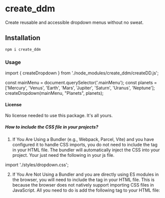 # create_ddm

Create reusable and accessible dropdown menus without no sweat.


## Installation

```bash
npm i create_ddm
```

### Usage

import { createDropdown } from './node_modules/create_ddm/createDD.js';

const mainMenu = document.querySelector('.mainMenu');
const planets = ['Mercury', 'Venus', 'Earth', 'Mars', 'Jupiter', 'Saturn', 'Uranus', 'Neptune'];
createDropdown(mainMenu, "Planets", planets);


#### License

No license needed to use this package. It's all yours.


##### How to include the CSS file in your projects?

1. If You Are Using a Bundler (e.g., Webpack, Parcel, Vite) and you have configured it to handle CSS imports, you do not need to include the <link> tag in your HTML file. The bundler will automatically inject the CSS into your project. Your just need the following in your js file.

import './styles/dropdown.css'; 

2. If You Are Not Using a Bundler and you are directly using ES modules in the browser, you will need to include the <link> tag in your HTML file. This is because the browser does not natively support importing CSS files in JavaScript. All you need to do is add the following <link> tag to your HTML file:

<link rel="stylesheet" href="node_modules/create-dropdown/styles/dropdown.css">